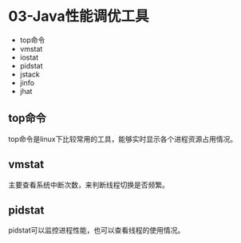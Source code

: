 
# 03-Java性能调优工具

- top命令
- vmstat
- iostat
- pidstat
- jstack
- jinfo
- jhat


## top命令

top命令是linux下比较常用的工具，能够实时显示各个进程资源占用情况。

## vmstat

主要查看系统中断次数，来判断线程切换是否频繁。

## pidstat

pidstat可以监控进程性能，也可以查看线程的使用情况。




